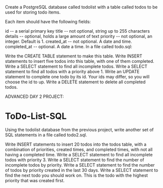 Create a PostgreSQL database called todolist with a table called todos to be used for storing todo items.

Each item should have the following fields:

id -- a serial primary key
title -- not optional, string up to 255 characters
details -- optional, holds a large amount of text
priority -- not optional, an integer. Default is 1.
created_at -- not optional. A date and time.
completed_at -- optional. A date a time.
In a file called todo.sql:

Write the CREATE TABLE statement to make this table.
Write INSERT statements to insert five todos into this table, with one of them completed.
Write a SELECT statement to find all incomplete todos.
Write a SELECT statement to find all todos with a priority above 1.
Write an UPDATE statement to complete one todo by its id. Your ids may differ, so you will choose the id to up.
Write a DELETE statement to delete all completed todos.



ADVANCED DAY 2 PROJECT:
# ToDo-List-SQL

Using the todolist database from the previous project, write another set of SQL statements in a file called todo2.sql.

Write INSERT statements to insert 20 todos into the todos table, with a combination of priorities, created times, and completed times, with not all having a completed time.
Write a SELECT statement to find all incomplete todos with priority 3.
Write a SELECT statement to find the number of incomplete todos by priority.
Write a SELECT statement to find the number of todos by priority created in the last 30 days.
Write a SELECT statement to find the next todo you should work on. This is the todo with the highest priority that was created first.

